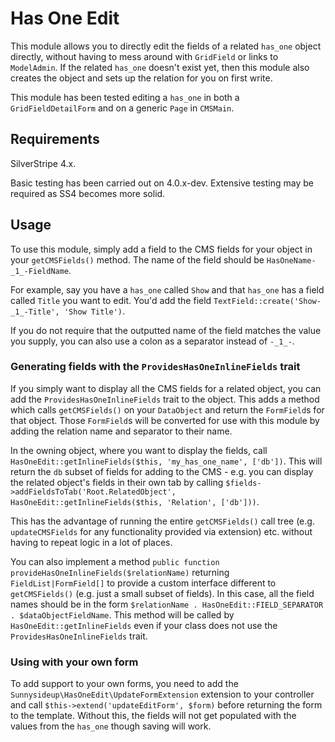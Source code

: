 # Has One Edit

This module allows you to directly edit the fields of a related `has_one` object directly, without having to mess around with `GridField` or links to `ModelAdmin`. If the related `has_one` doesn't exist yet, then this module also creates the object and sets up the relation for you on first write.

This module has been tested editing a `has_one` in both a `GridFieldDetailForm` and on a generic `Page` in `CMSMain`.

## Requirements

SilverStripe 4.x.

Basic testing has been carried out on 4.0.x-dev. Extensive testing may be required as SS4 becomes more solid.

## Usage

To use this module, simply add a field to the CMS fields for your object in your `getCMSFields()` method. The name of the field should be `HasOneName-_1_-FieldName`.

For example, say you have a `has_one` called `Show` and that `has_one` has a field called `Title` you want to edit. You'd add the field `TextField::create('Show-_1_-Title', 'Show Title')`.

If you do not require that the outputted name of the field matches the value you supply, you can also use a colon as a separator instead of `-_1_-`.

### Generating fields with the `ProvidesHasOneInlineFields` trait

If you simply want to display all the CMS fields for a related object, you can add the `ProvidesHasOneInlineFields` trait to the object. This adds a method which calls `getCMSFields()`
on your `DataObject` and return the `FormField`s for that object. Those `FormField`s will be converted for use with this module by adding the relation name and separator to their name.

In the owning object, where you want to display the fields, call `HasOneEdit::getInlineFields($this, 'my_has_one_name', ['db'])`. This will return the `db` subset of fields for adding to the CMS - e.g. you
can display the related object's fields in their own tab by calling `$fields->addFieldsToTab('Root.RelatedObject', HasOneEdit::getInlineFields($this, 'Relation', ['db']))`.

This has the advantage of running the entire `getCMSFields()` call tree (e.g. `updateCMSFields` for any functionality provided via extension) etc. without having to repeat logic
in a lot of places.

You can also implement a method `public function provideHasOneInlineFields($relationName)` returning `FieldList|FormField[]` to provide a custom interface different
to `getCMSFields()` (e.g. just a small subset of fields). In this case, all the field names should be in the form `$relationName . HasOneEdit::FIELD_SEPARATOR . $dataObjectFieldName`.
This method will be called by `HasOneEdit::getInlineFields` even if your class does not use the `ProvidesHasOneInlineFields` trait.

### Using with your own form

To add support to your own forms, you need to add the `Sunnysideup\HasOneEdit\UpdateFormExtension` extension to your controller and call `$this->extend('updateEditForm', $form)` before returning the form to the template. Without this, the fields will not get populated with the values from the `has_one` though saving will work.
